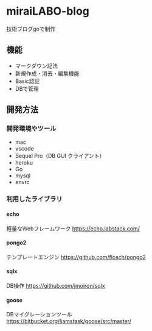 # miraiLABO-blog
技術ブログgoで制作
## 機能
- マークダウン記法
- 新規作成・消去・編集機能
- Basic認証
- DBで管理

## 開発方法

### 開発環境やツール
- mac
- vscode
- Sequel Pro（DB GUI クライアント）
- heroku
- Go
- mysql
- envrc

### 利用したライブラリ
#### echo
軽量なWebフレームワーク
https://echo.labstack.com/

#### pongo2
テンプレートエンジン
https://github.com/flosch/pongo2

#### sqlx
DB操作
https://github.com/jmoiron/sqlx

#### goose
DBマイグレーションツール
https://bitbucket.org/liamstask/goose/src/master/
